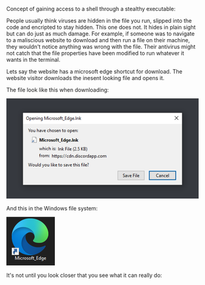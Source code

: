 

Concept of gaining access to a shell through a stealthy executable:



People usually think viruses are hidden in the file you run, slipped into the code and encripted to stay hidden. This one does not. It hides in plain sight but can do just as much damage. For example, if someone was to navigate to a maliscious website to download and then run a file on their machine, they wouldn't notice anything was wrong with the file. Their antivirus might not catch that the file properties have been modified to run whatever it wants in the terminal. 

Lets say the website has a microsoft edge shortcut for download. The website visitor downloads the inesent looking file and opens it.

 The file look like this when downloading:

![alt text](https://github.com/Destroyer7s/DangerFiles/blob/main/shell%20by%20properties/Download.png)


And this in the Windows file system:

![alt text](https://github.com/Destroyer7s/DangerFiles/blob/main/shell%20by%20properties/Microsoft_Edge.png)


It's not until you look closer that you see what it can really do:







